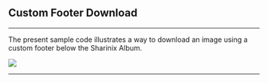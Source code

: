 ## Custom Footer Download

***
The present sample code illustrates a way to download an image using a custom footer below the Sharinix Album.


[<img src="https://raw.githubusercontent.com/afawcett/githubsfdeploy/master/deploy.png">](https://githubsfdeploy.herokuapp.com?owner=sharinpix&repo=demo-apex&ref=custom-footer-download)

***
